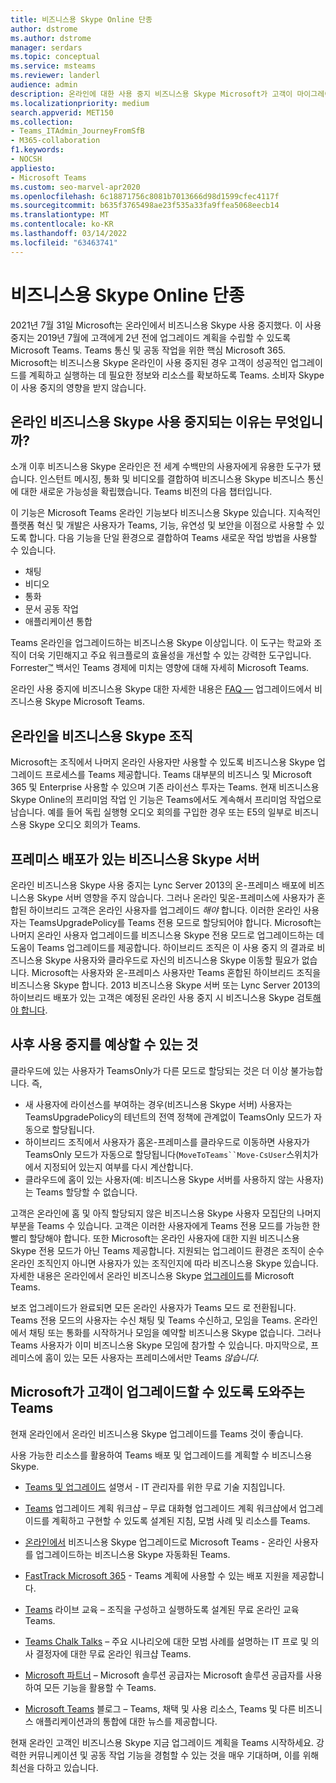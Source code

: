 ```yaml
---
title: 비즈니스용 Skype Online 단종
author: dstrome
ms.author: dstrome
manager: serdars
ms.topic: conceptual
ms.service: msteams
ms.reviewer: landerl
audience: admin
description: 온라인에 대한 사용 중지 비즈니스용 Skype Microsoft가 고객이 마이그레이션할 수 있도록 도와주는 방법에 대해 Teams.
ms.localizationpriority: medium
search.appverid: MET150
ms.collection:
- Teams_ITAdmin_JourneyFromSfB
- M365-collaboration
f1.keywords:
- NOCSH
appliesto:
- Microsoft Teams
ms.custom: seo-marvel-apr2020
ms.openlocfilehash: 6c18871756c8081b7013666d98d1599cfec4117f
ms.sourcegitcommit: b635f3765498ae23f535a33fa9ffea5068eecb14
ms.translationtype: MT
ms.contentlocale: ko-KR
ms.lasthandoff: 03/14/2022
ms.locfileid: "63463741"
---
```

# <a name="skype-for-business-online-retirement"></a>비즈니스용 Skype Online 단종

2021년 7월 31일 Microsoft는 온라인에서 비즈니스용 Skype 사용 중지했다. 이 사용 중지는 2019년 7월에 고객에게 2년 전에 업그레이드 계획을 수립할 수 있도록 Microsoft Teams. Teams 통신 및 공동 작업을 위한 핵심 Microsoft 365. Microsoft는 비즈니스용 Skype 온라인이 사용 중지된 경우 고객이 성공적인 업그레이드를 계획하고 실행하는 데 필요한 정보와 리소스를 확보하도록 Teams.  소비자 Skype 이 사용 중지의 영향을 받지 않습니다.

## <a name="why-is-skype-for-business-online-retiring"></a>온라인 비즈니스용 Skype 사용 중지되는 이유는 무엇입니까?

소개 이후 비즈니스용 Skype 온라인은 전 세계 수백만의 사용자에게 유용한 도구가 됐습니다. 인스턴트 메시징, 통화 및 비디오를 결합하여 비즈니스용 Skype 비즈니스 통신에 대한 새로운 가능성을 확립했습니다. Teams 비전의 다음 챕터입니다. 

이 기능은 Microsoft Teams 온라인 기능보다 비즈니스용 Skype 있습니다. 지속적인 플랫폼 혁신 및 개발은 사용자가 Teams, 기능, 유연성 및 보안을 이점으로 사용할 수 있도록 합니다. 다음 기능을 단일 환경으로 결합하여 Teams 새로운 작업 방법을 사용할 수 있습니다.

- 채팅
- 비디오
- 통화
- 문서 공동 작업
- 애플리케이션 통합

Teams 온라인을 업그레이드하는 비즈니스용 Skype 이상입니다. 이 도구는 학교와 조직이 더욱 기민해지고 주요 워크플로의 효율성을 개선할 수 있는 강력한 도구입니다. Forrester[™](https://www.microsoft.com/microsoft-365/blog/wp-content/uploads/sites/2/2019/04/Total-Economic-Impact-Microsoft-Teams.pdf?rtc=1) 백서인 Teams 경제에 미치는 영향에 대해 자세히 Microsoft Teams.

온라인 사용 중지에 비즈니스용 Skype 대한 자세한 내용은 [FAQ —](FAQ-journey.yml) 업그레이드에서 비즈니스용 Skype Microsoft Teams.

## <a name="organizations-with-skype-for-business-online"></a>온라인을 비즈니스용 Skype 조직

Microsoft는 조직에서 나머지 온라인 사용자만 사용할 수 있도록 비즈니스용 Skype 업그레이드 프로세스를 Teams 제공합니다. Teams 대부분의 비즈니스 및 Microsoft 365 및 Enterprise 사용할 수 있으며 기존 라이선스 투자는 Teams. 현재 비즈니스용 Skype Online의 프리미엄 작업 인 기능은 Teams에서도 계속해서 프리미엄 작업으로 남습니다. 예를 들어 독립 실행형 오디오 회의를 구입한 경우 또는 E5의 일부로 비즈니스용 Skype 오디오 회의가 Teams.

## <a name="organizations-with-on-premises-deployments-of-skype-for-business-server"></a>프레미스 배포가 있는 비즈니스용 Skype 서버

온라인 비즈니스용 Skype 사용 중지는 Lync Server 2013의 온-프레미스 배포에 비즈니스용 Skype 서버 영향을 주지 않습니다. 그러나 온라인 및온-프레미스에 사용자가 혼합된 하이브리드 고객은 온라인 사용자를 업그레이드 *해야* 합니다. 이러한 온라인 사용자는 TeamsUpgradePolicy를 Teams 전용 모드로 할당되어야 합니다. Microsoft는 나머지 온라인 사용자 업그레이드를 비즈니스용 Skype 전용 모드로 업그레이드하는 데 도움이 Teams 업그레이드를 제공합니다. 하이브리드 조직은 이 사용 중지  의 결과로 비즈니스용 Skype 사용자와 클라우드로 자신의 비즈니스용 Skype 이동할 필요가 없습니다. Microsoft는 사용자와 온-프레미스 사용자만 Teams 혼합된 하이브리드 조직을 비즈니스용 Skype 합니다. 2013 비즈니스용 Skype 서버 또는 Lync Server 2013의 하이브리드 배포가 있는 고객은 예정된 온라인 사용 중지 시 비즈니스용 Skype 검토[해야 합니다](/skypeforbusiness/hybrid/plan-hybrid-connectivity#implications-of-the-upcoming-retirement-of-skype-for-business-online).

## <a name="what-to-expect-post-retirement"></a>사후 사용 중지를 예상할 수 있는 것

클라우드에 있는 사용자가 TeamsOnly가 다른 모드로 할당되는 것은 더 이상 불가능합니다. 즉,
 - 새 사용자에 라이선스를 부여하는 경우(비즈니스용 Skype 서버) 사용자는 TeamsUpgradePolicy의 테넌트의 전역 정책에 관계없이 TeamsOnly 모드가 자동으로 할당됩니다.
 - 하이브리드 조직에서 사용자가 홈온-프레미스를 클라우드로 이동하면 사용자가 TeamsOnly 모드가 자동으로 할당됩니다(`MoveToTeams``Move-CsUser`스위치가 에서 지정되어 있는지 여부를 다시 계산합니다.
 - 클라우드에 홈이 있는 사용자(예: 비즈니스용 Skype 서버를 사용하지 않는 사용자)는 Teams 할당할 수 없습니다.

고객은 온라인에 홈 및 아직 할당되지 않은 비즈니스용 Skype 사용자 모집단의 나머지 부분을 Teams 수 있습니다.  고객은 이러한 사용자에게 Teams 전용 모드를 가능한 한 빨리 할당해야 합니다.  또한 Microsoft는 온라인 사용자에 대한 지원 비즈니스용 Skype 전용 모드가 아닌 Teams 제공합니다.  지원되는 업그레이드 환경은 조직이 순수 온라인 조직인지 아니면 사용자가 있는 조직인지에 따라 비즈니스용 Skype 있습니다.  자세한 내용은 온라인에서 온라인 비즈니스용 Skype [업그레이드](upgrade-assisted.md)를 Microsoft Teams.

보조 업그레이드가 완료되면 모든 온라인 사용자가 Teams 모드  로 전환됩니다. Teams 전용 모드의 사용자는 수신 채팅 및 Teams 수신하고, 모임을 Teams. 온라인에서 채팅 또는 통화를 시작하거나 모임을 예약할 비즈니스용 Skype 없습니다.  그러나 Teams 사용자가 이미 비즈니스용 Skype 모임에 참가할 수 있습니다. 마지막으로, 프레미스에 홈이 있는 모든 사용자는 프레미스에서만 Teams *않습니다*.


## <a name="how-microsoft-is-helping-customers-upgrade-to-teams"></a>Microsoft가 고객이 업그레이드할 수 있도록 도와주는 Teams

현재 온라인에서 온라인 비즈니스용 Skype 업그레이드를 Teams 것이 좋습니다.

사용 가능한 리소스를 활용하여 Teams 배포 및 업그레이드를 계획할 수 비즈니스용 Skype.

- [Teams 및 업그레이드](upgrade-start-here.md) 설명서 - IT 관리자를 위한 무료 기술 지침입니다.

- [Teams](./upgrade-workshops-landing-page.yml) 업그레이드 계획 워크샵 – 무료 대화형 업그레이드 계획 워크샵에서 업그레이드를 계획하고 구현할 수 있도록 설계된 지침, 모범 사례 및 리소스를 Teams.

- [온라인에서](upgrade-assisted.md) 비즈니스용 Skype 업그레이드로 Microsoft Teams - 온라인 사용자를 업그레이드하는 비즈니스용 Skype 자동화된 Teams.

- [FastTrack Microsoft 365](https://www.microsoft.com/fasttrack/microsoft-365) - Teams 계획에 사용할 수 있는 배포 지원을 제공합니다.

- [Teams](./instructor-led-training-teams-landing-page.yml) 라이브 교육 – 조직을 구성하고 실행하도록 설계된 무료 온라인 교육 Teams.

- [Teams Chalk Talks](./chalk-talks-landing-page.yml) – 주요 시나리오에 대한 모범 사례를 설명하는 IT 프로 및 의사 결정자에 대한 무료 온라인 워크샵 Teams.

- [Microsoft 파트너](https://www.microsoft.com/solution-providers/home) – Microsoft 솔루션 공급자는 Microsoft 솔루션 공급자를 사용하여 모든 기능을 활용할 수 Teams.

- [Microsoft Teams](https://techcommunity.microsoft.com/t5/microsoft-teams-blog/bg-p/MicrosoftTeamsBlog) 블로그 – Teams, 채택 및 사용 리소스, Teams 및 다른 비즈니스 애플리케이션과의 통합에 대한 뉴스를 제공합니다.

현재 온라인 고객인 비즈니스용 Skype 지금 업그레이드 계획을 Teams 시작하세요. 강력한 커뮤니케이션 및 공동 작업 기능을 경험할 수 있는 것을 매우 기대하며, 이를 위해 최선을 다하고 있습니다.




